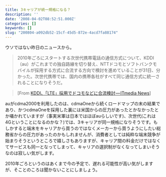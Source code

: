 ```yaml
---
title: 3キャリアが統一規格になる？
description: ''
date: '2008-04-02T08:52:51.000Z'
categories: []
keywords: []
slug: "200804-a092db52-15cf-45d5-872e-4acd7fa88174"
---
```

ウソではない昨日のニュースから。

> 2010年ごろにスタートする次世代携帯電話の通信方式について、KDDI（au）がこれまでの独自路線を切り替え、NTTドコモとソフトバンクモバイルが採用する方式に合流する方向で検討を進めていることが31日、分かった。次世代携帯では、国内の携帯各社がすべて同じ通信方式に統一されることになりそうだ。

> \[From [KDDI、「LTE」採用でドコモなどに合流検討 — ITmedia News](http://www.itmedia.co.jp/news/articles/0804/01/news055.html)\]

auがcdma2000を利用したのは、cdmaOneから続くロードマップの末の結果であり、かつcdmaOneを採用した裏には米国からの圧力があったとかなかったとか囁かれていますが（事実米軍は日本ではほぼauらしいです)、次世代(これは4Gということになるのかな？)では、3キャリアが同一規格になりそうです。もしかすると端末をキャリアから買うのではなくメーカーから買うようにしたい総務省からの圧力があったのかもしれませんが、消費者としては純粋な端末競争が始まりそうというところで嬉しさもありますが、キャリア間の料金だけではなくてサービスも同一となってしまって、キャリアの選択制がなくなってしまいそうなのは寂しい気がします。

2010年ごろというのはあくまで今の予定で、遅れる可能性が高い気がしますが、そことのころは聞かないことにしましょう。